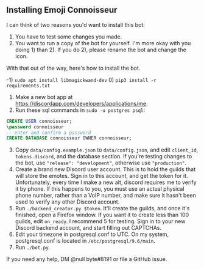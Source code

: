 ## Installing Emoji Connoisseur

I can think of two reasons you'd want to install this bot:
1. You have to test some changes you made.
2. You want to run a copy of the bot for yourself.
I'm more okay with you doing 1) than 2). If you do 2), please rename the bot and change the icon.

With that out of the way, here's how to install the bot.

-1) `sudo apt install libmagickwand-dev`
0) `pip3 install -r requirements.txt`
1) Make a new bot app at https://discordapp.com/developers/applications/me.
2) Run these sql commands in `sudo -u postgres psql`:
```sql
CREATE USER connoisseur;
\password connoisseur
-- enter and confirm a password
CREATE DATABASE connoisseur OWNER connoisseur;
```
3) Copy `data/config.example.json` to `data/config.json`,
and edit `client_id`, `tokens.discord`, and the database section.
If you're testing changes to the bot, use `"release": "development"`, otherwise use `"production"`.
4) Create a brand new Discord user account. This is to hold the guilds that will store the emotes.
Sign in to this account, and get the token for it.
Unfortunately, every time I make a new alt, discord requires me to verify it by phone.
If this happens to you, you must use an actual physical phone number, rather than a VoIP number,
and make sure it hasn't been used to verify any other Discord account.
5) Run `./backend_creator.py $token`.
It'll create the guilds, and once it's finished, open a Firefox window.
If you want it to create less than 100 guilds, edit `on_ready`. I recommend 5 for testing.
Sign in to your new Discord backend account, and start filling out CAPTCHAs.
6) Edit your timezone in postgresql.conf to UTC.
On my system, postgresql.conf is located in `/etc/postgresql/9.6/main`.
7) Run `./bot.py`.

If you need any help, DM @null byte#8191 or file a GitHub issue.
